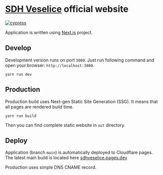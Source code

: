 # [SDH Veselice](http://sdhveselice.cz) official website

[![cypress](https://github.com/kotrzina/sdhveselice/actions/workflows/cypress.yml/badge.svg)](https://github.com/kotrzina/sdhveselice/actions/workflows/cypress.yml)

Application is written using [Next.js](https://nextjs.org/) project.

## Develop

Development version runs on port `3000`. Just run following command and open your browser: `http://localhost:3000`.

```
yarn run dev
```

## Production

Production build uses Next-gen Static Site Generation (SSG). It means that all pages are rendered build time.

```
yarn run build
```

Then you can find complete static website in `out` directory.

## Deploy

Application (branch `main`) is automatically deployed to Cloudflare pages. The latest main build is located
here [sdhveselice.pages.dev](https://sdhveselice.pages.dev)

Production uses simple DNS CNAME record.
